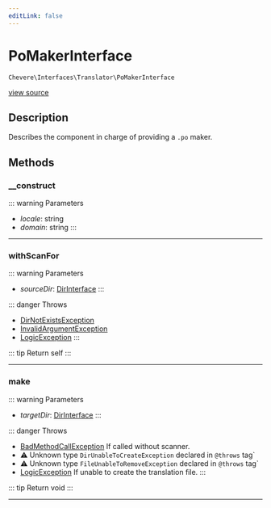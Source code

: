 ```yaml
---
editLink: false
---
```


# PoMakerInterface

`Chevere\Interfaces\Translator\PoMakerInterface`

[view source](https://github.com/chevere/chevere/blob/master/src/Chevere/Interfaces/Translator/PoMakerInterface.php)

## Description

Describes the component in charge of providing a `.po` maker.

## Methods

### __construct

::: warning Parameters
- *locale*: string
- *domain*: string
:::

---

### withScanFor

::: warning Parameters
- *sourceDir*: [DirInterface](../Filesystem/DirInterface.md)
:::

::: danger Throws
- [DirNotExistsException](../../Exceptions/Filesystem/DirNotExistsException.md) 
- [InvalidArgumentException](../../Exceptions/Core/InvalidArgumentException.md) 
- [LogicException](../../Exceptions/Core/LogicException.md) 
:::

::: tip Return
self
:::

---

### make

::: warning Parameters
- *targetDir*: [DirInterface](../Filesystem/DirInterface.md)
:::

::: danger Throws
- [BadMethodCallException](https://www.php.net/manual/class.badmethodcallexception) If called without scanner.
- ⚠ Unknown type `DirUnableToCreateException` declared in `@throws` tag`
- ⚠ Unknown type `FileUnableToRemoveException` declared in `@throws` tag`
- [LogicException](../../Exceptions/Core/LogicException.md) If unable to create the translation file.
:::

::: tip Return
void
:::

---

